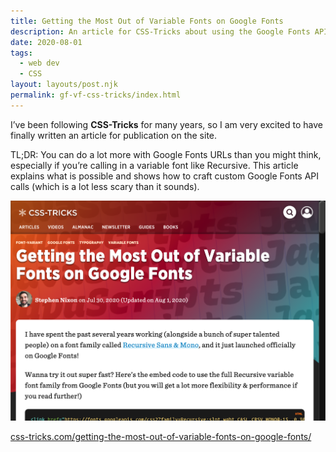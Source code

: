 ```yaml
---
title: Getting the Most Out of Variable Fonts on Google Fonts
description: An article for CSS-Tricks about using the Google Fonts API for variable fonts
date: 2020-08-01
tags:
  - web dev
  - CSS
layout: layouts/post.njk
permalink: gf-vf-css-tricks/index.html
---
```


I’ve been following **CSS-Tricks** for many years, so I am very excited to have finally written an article for publication on the site.

TL;DR: You can do a lot more with Google Fonts URLs than you might think, especially if you’re calling in a variable font like Recursive. This article explains what is possible and shows how to craft custom Google Fonts API calls (which is a lot less scary than it sounds).


<a class="main-col" href="https://css-tricks.com/getting-the-most-out-of-variable-fonts-on-google-fonts/">
  <img src="css-tricks-screenshot.png" alt="Screenshot of my article on CSS-Tricks">
</a>


[css-tricks.com/getting-the-most-out-of-variable-fonts-on-google-fonts/](https://css-tricks.com/getting-the-most-out-of-variable-fonts-on-google-fonts/)